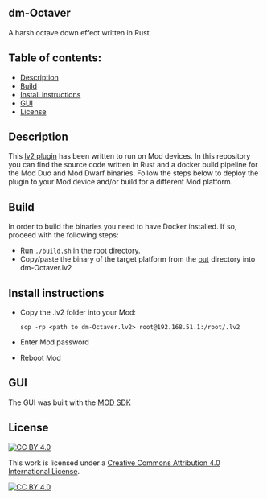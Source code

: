 ## dm-Octaver

A harsh octave down effect written in Rust.

## Table of contents:

- [Description](#Description)
- [Build](#Build)
- [Install instructions](#Install-instructions)
- [GUI](#GUI)
- [License](#License)

## Description

This [lv2 plugin](./dm-Octaver.lv2) has been written to run on Mod devices. In this repository you can find the source code written in Rust and a docker build pipeline for the Mod Duo and Mod Dwarf binaries. Follow the steps below to deploy the plugin to your Mod device and/or build for a different Mod platform.

## Build

In order to build the binaries you need to have Docker installed. If so, proceed with the following steps:

- Run `./build.sh` in the root directory.
- Copy/paste the binary of the target platform from the [out](./out) directory into dm-Octaver.lv2

## Install instructions

- Copy the .lv2 folder into your Mod:

  ```
  scp -rp <path to dm-Octaver.lv2> root@192.168.51.1:/root/.lv2
  ```

- Enter Mod password
- Reboot Mod

## GUI

The GUI was built with the [MOD SDK](https://github.com/moddevices/mod-sdk)

## License

[![CC BY 4.0][cc-by-shield]][cc-by]

This work is licensed under a
[Creative Commons Attribution 4.0 International License][cc-by].

[![CC BY 4.0][cc-by-image]][cc-by]

[cc-by]: http://creativecommons.org/licenses/by/4.0/
[cc-by-image]: https://i.creativecommons.org/l/by/4.0/88x31.png
[cc-by-shield]: https://img.shields.io/badge/License-CC%20BY%204.0-lightgrey.svg

